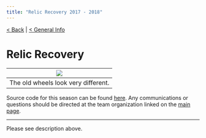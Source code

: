 ```yaml
---
title: "Relic Recovery 2017 - 2018"
---
```


[< Back](../index.md) | [< General Info](./index.md)

# Relic Recovery

| <image src="../images/RelicRecovery/RelicRecoveryImg.png" style="max-width: 100%; border: none; box-shadow: none;" /> |
| :---: |
| The old wheels look very different. |

Source code for this season can be found [here](https://github.com/Schierkes/Trobotix_2018-Code). Any communications or questions should be directed at the team organization linked on the [main page](../index.md).

___

Please see description above.
